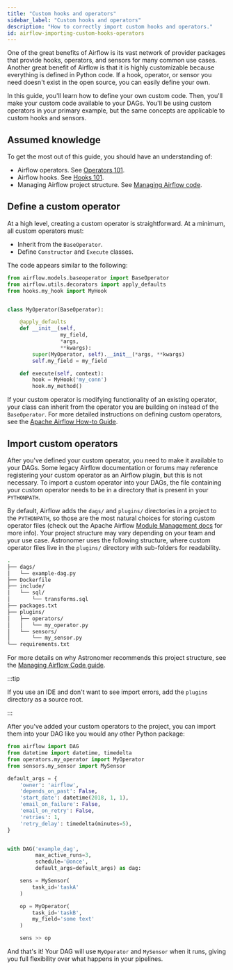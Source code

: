 ```yaml
---
title: "Custom hooks and operators"
sidebar_label: "Custom hooks and operators"
description: "How to correctly import custom hooks and operators."
id: airflow-importing-custom-hooks-operators
---
```


One of the great benefits of Airflow is its vast network of provider packages that provide hooks, operators, and sensors for many common use cases. Another great benefit of Airflow is that it is highly customizable because everything is defined in Python code. If a hook, operator, or sensor you need doesn't exist in the open source, you can easily define your own. 

In this guide, you'll learn how to define your own custom code. Then, you'll make your custom code available to your DAGs. You'll be using custom operators in your primary example, but the same concepts are applicable to custom hooks and sensors.

## Assumed knowledge

To get the most out of this guide, you should have an understanding of:

- Airflow operators. See [Operators 101](what-is-an-operator.md).
- Airflow hooks. See [Hooks 101](what-is-a-hook.md).
- Managing Airflow project structure. See [Managing Airflow code](managing-airflow-code.md).

## Define a custom operator

At a high level, creating a custom operator is straightforward. At a minimum, all custom operators must:

- Inherit from the `BaseOperator`.
- Define `Constructor` and `Execute` classes.

The code appears similar to the following:

```python
from airflow.models.baseoperator import BaseOperator
from airflow.utils.decorators import apply_defaults
from hooks.my_hook import MyHook


class MyOperator(BaseOperator):

    @apply_defaults
    def __init__(self,
                 my_field,
                 *args,
                 **kwargs):
        super(MyOperator, self).__init__(*args, **kwargs)
        self.my_field = my_field

    def execute(self, context):
        hook = MyHook('my_conn')
        hook.my_method()
```

If your custom operator is modifying functionality of an existing operator, your class can inherit from the operator you are building on instead of the `BaseOperator`. For more detailed instructions on defining custom operators, see the [Apache Airflow How-to Guide](https://airflow.apache.org/docs/apache-airflow/stable/howto/custom-operator.html).

## Import custom operators

After you've defined your custom operator, you need to make it available to your DAGs. Some legacy Airflow documentation or forums may reference registering your custom operator as an Airflow plugin, but this is not necessary. To import  a custom operator into your DAGs, the file containing your custom operator needs to be in a directory that is present in your `PYTHONPATH`.

By default, Airflow adds the `dags/` and `plugins/` directories in a project to the `PYTHONPATH`, so those are the most natural choices for storing custom operator files (check out the Apache Airflow [Module Management docs](https://airflow.apache.org/docs/apache-airflow/stable/modules_management.html) for more info). Your project structure may vary depending on your team and your use case. Astronomer uses the following structure, where custom operator files live in the `plugins/` directory with sub-folders for readability.

```bash
.
├── dags/                    
│   └── example-dag.py
├── Dockerfile                  
├── include/                 
│   └── sql/
│       └── transforms.sql
├── packages.txt     
├── plugins/             
│   ├── operators/
│   │   └── my_operator.py
│   └── sensors/
│       └── my_sensor.py
└── requirements.txt    
```

For more details on why Astronomer recommends this project structure, see the [Managing Airflow Code guide](managing-airflow-code.md).

:::tip

If you use an IDE and don't want to see import errors, add the `plugins` directory as a source root.

:::

After you've added your custom operators to the project, you can import them into your DAG like you would any other Python package:

```python
from airflow import DAG
from datetime import datetime, timedelta
from operators.my_operator import MyOperator
from sensors.my_sensor import MySensor

default_args = {
	'owner': 'airflow',
	'depends_on_past': False,
	'start_date': datetime(2018, 1, 1),
	'email_on_failure': False,
	'email_on_retry': False,
	'retries': 1,
	'retry_delay': timedelta(minutes=5),
}


with DAG('example_dag',
		 max_active_runs=3,
		 schedule='@once',
		 default_args=default_args) as dag:

	sens = MySensor(
		task_id='taskA'
	)

	op = MyOperator(
		task_id='taskB',
		my_field='some text'
	)

	sens >> op
```

And that's it! Your DAG will use `MyOperator` and `MySensor` when it runs, giving you full flexibility over what happens in your pipelines.
